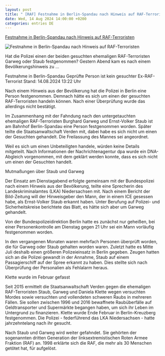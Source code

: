 ```yaml
---
layout: post
title: " [RAF] Festnahme in Berlin-Spandau nach Hinweis auf RAF-Terroristen"
date: Wed, 14 Aug 2024 14:00:00 +0200
categories: entries DE
---
```

[Festnahme in Berlin-Spandau nach Hinweis auf RAF-Terroristen](https://www.tagesschau.de/inland/gesellschaft/festnahme-raf-terrorist-100.html)

![Festnahme in Berlin-Spandau nach Hinweis auf RAF-Terroristen](https://images.tagesschau.de/image/becffd2d-7a18-4dfe-a04b-3f371c725337/AAABkVCR9es/AAABkUqnCZ0/16x9-1280/raf-124.jpg)

Hat die Polizei einen der beiden gesuchten ehemaligen RAF-Terroristen Garweg oder Staub festgenommen? Gestern Abend kam es nach einem Bevölkerungshinweis zu ...

Festnahme in Berlin-Spandau Geprüfte Person ist kein gesuchter Ex-RAF-Terrorist Stand: 14.08.2024 13:22 Uhr

Nach einem Hinweis aus der Bevölkerung hat die Polizei in Berlin eine Person festgenommen. Demnach hätte es sich um einen der gesuchten RAF-Terroristen handeln können. Nach einer Überprüfung wurde das allerdings nicht bestätigt.

Im Zusammenhang mit der Fahndung nach den untergetauchten ehemaligen RAF-Terroristen Burghard Garweg und Ernst-Volker Staub ist am Bahnhof Berlin-Spandau eine Person festgenommen worden. Später teilte die Staatsanwaltschaft Verden mit, dabei habe es sich nicht um einen der Gesuchten gehandelt. Die Freilassung des Mannes sei angeordnet.

Weil es sich um einen Unbeteiligten handele, würden keine Details mitgeteilt. Nach Informationen der Nachrichtenagentur dpa wurde ein DNA-Abgleich vorgenommen, mit dem geklärt werden konnte, dass es sich nicht um einen der Gesuchten handelt.

Mutmaßungen über Staub und Garweg

Der Einsatz am Dienstagabend erfolgte gemeinsam mit der Bundespolizei nach einem Hinweis aus der Bevölkerung, teilte eine Sprecherin des Landeskriminalamtes (LKA) Niedersachsen mit. Nach einem Bericht der Bild-Zeitung will der Hinweisgeber den Mann, der in einem ICE gesessen habe, als Ernst-Volker Staub erkannt haben. Unter Berufung auf Polizei- und Sicherheitskreise berichtete das Blatt, es hätte sich aber um Garweg gehandelt.

Von der Bundespolizeidirektion Berlin hatte es zunächst nur geheißen, bei einer Personenkontrolle am Dienstag gegen 21 Uhr sei ein Mann vorläufig festgenommen worden.

In den vergangenen Monaten waren mehrfach Personen überprüft worden, die für Garweg oder Staub gehalten worden waren. Zuletzt hatte es Mitte Juli deshalb einen größeren Polizeieinsatz in Berlin gegeben. Zeugen hatten sich an die Polizei gewandt in der Annahme, Staub auf einem Passagierschiff auf der Spree erkannt zu haben. Dies stellte sich nach Überprüfung der Personalien als Fehlalarm heraus.

Klette wurde im Februar gefasst

Seit 2015 ermittelt die Staatsanwaltschaft Verden gegen die ehemaligen RAF-Terroristen Staub, Garweg und Daniela Klette wegen versuchten Mordes sowie versuchten und vollendeten schweren Raubs in mehreren Fällen. Sie sollen zwischen 1996 und 2016 bewaffnete Raubüberfälle auf Geldtransporter und Supermärkte begangen haben, um sich ihr Leben im Untergrund zu finanzieren. Klette wurde Ende Februar in Berlin-Kreuzberg festgenommen. Die Polizei - federführend das LKA Niedersachsen - hatte jahrzehntelang nach ihr gesucht.

Nach Staub und Garweg wird weiter gefahndet. Sie gehörten der sogenannten dritten Generation der linksextremistischen Roten Armee Fraktion (RAF) an. 1998 erklärte sich die RAF, die mehr als 30 Menschen getötet hat, für aufgelöst.

